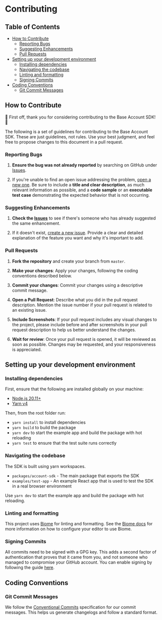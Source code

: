 # Contributing

## Table of Contents
- [How to Contribute](#how-to-contribute)
  - [Reporting Bugs](#reporting-bugs)
  - [Suggesting Enhancements](#suggesting-enhancements)
  - [Pull Requests](#pull-requests)
- [Setting up your development environment](#setting-up-your-development-environment)
  - [Installing dependencies](#installing-dependencies)
  - [Navigating the codebase](#navigating-the-codebase)
  - [Linting and formatting](#linting-and-formatting)
  - [Signing Commits](#signing-commits)
- [Coding Conventions](#coding-conventions)
  - [Git Commit Messages](#git-commit-messages)

## How to Contribute

🎉 First off, thank you for considering contributing to the Base Account SDK! 🎉

The following is a set of guidelines for contributing to the Base Account SDK. These are just guidelines, not rules. Use your best judgment, and feel free to propose changes to this document in a pull request.

### Reporting Bugs

1. **Ensure the bug was not already reported** by searching on GitHub under [Issues](https://github.com/base/account-sdk/issues).

2. If you're unable to find an open issue addressing the problem, [open a new one](https://github.com/base/account-sdk/issues/new). Be sure to include a **title and clear description**, as much relevant information as possible, and a **code sample** or an **executable test case** demonstrating the expected behavior that is not occurring.

### Suggesting Enhancements

1. **Check the [Issues](https://github.com/base/account-sdk/issues)** to see if there's someone who has already suggested the same enhancement.

2. If it doesn't exist, [create a new issue](https://github.com/base/account-sdk/issues/new). Provide a clear and detailed explanation of the feature you want and why it's important to add.

### Pull Requests

1. **Fork the repository** and create your branch from `master`.

2. **Make your changes**: Apply your changes, following the coding conventions described below.

3. **Commit your changes**: Commit your changes using a descriptive commit message.

4. **Open a Pull Request**: Describe what you did in the pull request description. Mention the issue number if your pull request is related to an existing issue.

5. **Include Screenshots**: If your pull request includes any visual changes to the project, please include before and after screenshots in your pull request description to help us better understand the changes.

6. **Wait for review**: Once your pull request is opened, it will be reviewed as soon as possible. Changes may be requested, and your responsiveness is appreciated.

## Setting up your development environment

### Installing dependencies

First, ensure that the following are installed globally on your machine:

- [Node.js 20.11+](https://nodejs.org/en/download/releases)
- [Yarn v4](https://yarnpkg.com/getting-started/install)

Then, from the root folder run:

- `yarn install` to install dependencies
- `yarn build` to build the package
- `yarn dev` to start the example app and build the package with hot reloading
- `yarn test` to ensure that the test suite runs correctly

### Navigating the codebase

The SDK is built using yarn workspaces. 

- `packages/account-sdk` - The main package that exports the SDK
- `examples/test-app` - An example React app that is used to test the SDK in a real browser environment

Use `yarn dev` to start the example app and build the package with hot reloading.

### Linting and formatting

This project uses [Biome](https://github.com/biomejs/biome) for linting and formatting. See the [Biome docs](https://biomejs.dev/guides/editors/first-party-extensions/) for more information on how to configure your editor to use Biome.

### Signing Commits

All commits need to be signed with a GPG key. This adds a second factor of authentication that proves that it came from
you, and not someone who managed to compromise your GitHub account. You can enable signing by following the guide [here](https://docs.github.com/en/authentication/managing-commit-signature-verification/about-commit-signature-verification#gpg-commit-signature-verification).

## Coding Conventions

### Git Commit Messages

We follow the [Conventional Commits](https://www.conventionalcommits.org/) specification for our commit messages. This helps us generate changelogs and follow a standard format.